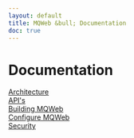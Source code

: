 ```yaml
---
layout: default
title: MQWeb &bull; Documentation
doc: true
---
```


Documentation
=============

[Architecture](/docs/architecture.html)  
[API's](/api/index.html)  
[Building MQWeb](/docs/building.html)  
[Configure MQWeb](/docs/configure.html)  
[Security](/docs/security.html)  
